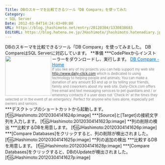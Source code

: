 ```yaml
---
Title: DBのスキーマを比較できるツール「DB Compare」を使ってみた
Category:
- SQL Server
Date: 2012-03-04T14:24:43+09:00
URL: https://blog.jhashimoto.net/entry/20120304/1330838683
EditURL: https://blog.hatena.ne.jp/JHashimoto/jhashimoto.hatenadiary.jp/atom/entry/12921228815717256658
---
```


DBのスキーマを比較できるツール「DB Compare」を使ってみました。
DB CompareはSQL Serverに対応しています。
**準備
***CodePlexからインストーラーをダウンロードし、実行します。
<a href="http://dbcompare.codeplex.com/" target="_blank"><img class="alignleft" align="left" border="0" src="http://capture.heartrails.com/150x130/shadow?http://dbcompare.codeplex.com/" alt="" width="150" height="130" /></a><a style="color:#0070C5;" href="http://dbcompare.codeplex.com/" target="_blank">DB Compare - Home</a><a href="http://b.hatena.ne.jp/entry/http://dbcompare.codeplex.com/" target="_blank"><img border="0" src="http://b.hatena.ne.jp/entry/image/http://dbcompare.codeplex.com/" alt="" /></a><br><span style="color: #808080;font-size: 80%;">If you like any of my projects you can help support my web site http://www.daily-click.com which is dedicated to using technology to helping people and animals; You can make a donation of any amount $3 and up or by telling your friends, family and coworkers about my web site. Daily-Click.com offers free email and text messaging services to pet guardians and / or emerency contacts if a user does not 'Check In' at the times they selected or in the event of an emergency. Perfect for anyone who lives alone, especially pet owners and seniors.</span><br style="clear:both;" />
***デスクトップのショートカットから起動します。
[f:id:JHashimoto:20120304141624p:image]
***[Source]と[Target]の接続文字列を入力します。
[f:id:JHashimoto:20120304141623p:image]
**列の削除の検出
***比較するDBを用意します。
[f:id:JHashimoto:20120304141626p:image]
***[Compare Databases]をクリックすると、列の削除が検出されました。
[f:id:JHashimoto:20120304141625p:image]
**列の追加の検出
***比較するDBを用意します。
[f:id:JHashimoto:20120304141628p:image]
***[Compare Databases]をクリックすると、DBのUpdateが検出されました。
[f:id:JHashimoto:20120304141627p:image]
